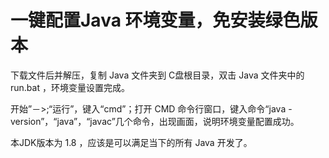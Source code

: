 # 一键配置Java 环境变量，免安装绿色版本

下载文件后并解压，复制 Java 文件夹到 C盘根目录，双击 Java 文件夹中的 run.bat ，环境变量设置完成。


开始”－>;“运行”，键入“cmd”；打开 CMD 命令行窗口，键入命令“java -version”，“java”，“javac”几个命令，出现画面，说明环境变量配置成功。


本JDK版本为 1.8 ，应该是可以满足当下的所有 Java 开发了。
